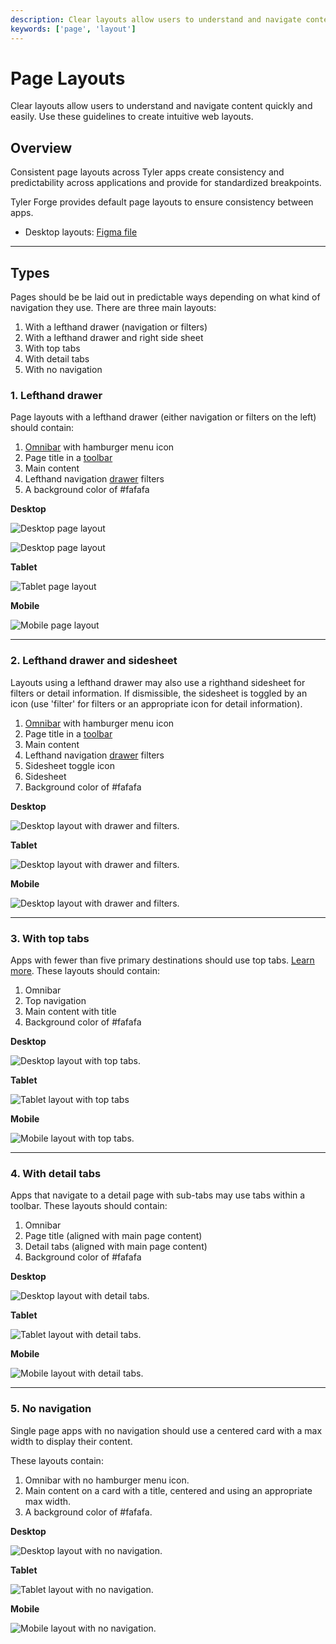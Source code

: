 ```yaml
---
description: Clear layouts allow users to understand and navigate content quickly and easily. Use these guidelines to create intuitive web layouts. 
keywords: ['page', 'layout']
---
```


# Page Layouts

Clear layouts allow users to understand and navigate content quickly and easily. Use these guidelines to create intuitive web layouts. 

## Overview 

Consistent page layouts across Tyler apps create consistency and predictability across applications and provide for standardized breakpoints. 

Tyler Forge provides default page layouts to ensure consistency between apps.

- Desktop layouts: <a href="https://www.figma.com/file/bAV4CXDQnGe6xznxjdjzgx/Forge---Layouts" target="_blank" rel="noopener noreferrer">Figma file</a> 

---

## Types

Pages should be be laid out in predictable ways depending on what kind of navigation they use. There are three main layouts:

1. With a lefthand drawer (navigation or filters)
2. With a lefthand drawer and right side sheet
3. With top tabs
4. With detail tabs
5. With no navigation 

### 1. Lefthand drawer 

Page layouts with a lefthand drawer (either navigation or filters on the left) should contain:

1. [Omnibar](/components/omnibar) with hamburger menu icon
2. Page title in a [toolbar](/components/toolbar)
3. Main content 
4. Lefthand navigation [drawer](/components/navigation-drawer) filters
5. A background color of #fafafa

**Desktop**

<ImageBlock padded={false} caption="Desktop layout for an app with a lefthand navigation.">

![Desktop page layout](./images/desktop-lh-nav.png)

</ImageBlock>

<ImageBlock padded={false} caption="Desktop layout for an app with filters in a left drawer.">

![Desktop page layout](./images/desktop-lh-nav-filters.png)

</ImageBlock>

**Tablet**

<ImageBlock padded={false} caption="On tablet portrait, the lefthand navigation is closed by default and may be accessed by tapping the hamburger icon in the omnibar. In landscape mode, the navigation is open by default; the hambuger menu may be tapped to dismiss the menu.">

![Tablet page layout](./images/tablet-lh-nav.png)

</ImageBlock>

**Mobile**

<ImageBlock padded={false} caption="On mobile, the lefthand is closed by default. It is accessed by tapping the hamburger menu and displays with a scrim behind the other app content.">

![Mobile page layout](./images/mobile-lh-nav.png)

</ImageBlock>

---

### 2. Lefthand drawer and sidesheet

Layouts using a lefthand drawer may also use a righthand sidesheet for filters or detail information. If dismissible, the sidesheet is toggled by an icon (use 'filter' for filters or an appropriate icon for detail information).

1. [Omnibar](/components/omnibar) with hamburger menu icon
2. Page title in a [toolbar](/components/toolbar)
3. Main content 
4. Lefthand navigation [drawer](/components/navigation-drawer) filters
5. Sidesheet toggle icon
6. Sidesheet 
7. Background color of #fafafa

**Desktop**

<ImageBlock padded={false} caption="On desktop, a right sidesheet may be displayed in addition to a lefthand navigation to display detail content or filters.">

![Desktop layout with drawer and filters.](./images/desktop-lh-nav-sidesheet.png)

</ImageBlock>

**Tablet**

<ImageBlock padded={false} caption="On tablet, both the navigation and sidesheet are closed by default. The navigation may be accessed by tapping the hambugerge menu; the sidesheet may be accessed by tapping the sidesheet toggle icon.">

![Desktop layout with drawer and filters.](./images/tablet-filter.png)

</ImageBlock>

**Mobile**

<ImageBlock padded={false} caption="On mobile, both the navigation and sidesheet are closed by default. The navigation may be accessed by tapping the hambugerge menu; the sidesheet may be accessed by tapping the sidesheet toggle icon. The sidesheet opens with a scrim over the page content.">

![Desktop layout with drawer and filters.](./images/mobile-filter.png)

</ImageBlock> 

---

### 3. With top tabs

Apps with fewer than five primary destinations should use top tabs. [Learn more](/core-patterns/navigation/guidance). These layouts should contain:

1. Omnibar 
2. Top navigation 
3. Main content with title
4. Background color of #fafafa

**Desktop**

<ImageBlock caption="On desktop, top tabs are used for apps with fewer than five primary destinations.">

![Desktop layout with top tabs.](./images/desktop-top-tabs.png)

</ImageBlock> 

**Tablet**

<ImageBlock caption="On tablet, top tabs are displayed in the omnibar. Tabs may overflow horizontally, accessible by swiping left.">

![Tablet layout with top tabs](./images/tablet-tabs.png)

</ImageBlock> 

**Mobile**

<ImageBlock padded={false} caption="On mobile, top tabs are displayed in the omnibar. Tabs may overflow horizontally, accessible by swiping left.">

![Mobile layout with top tabs.](./images/mobile-tabs.png)

</ImageBlock> 

---

### 4. With detail tabs

Apps that navigate to a detail page with sub-tabs may use tabs within a toolbar.  These layouts should contain:

1. Omnibar 
2. Page title (aligned with main page content)
3. Detail tabs (aligned with main page content)
4. Background color of #fafafa

**Desktop**

<ImageBlock padded={false} caption="On desktop, apps with detail tabs display title and tab text that is left aligned with the main content.">

![Desktop layout with detail tabs.](./images/detail-tabs.png)

</ImageBlock> 

**Tablet**

<ImageBlock padded={false} caption="On tablet, apps with detail tabs display title and tab text that is left aligned with the main content.">

![Tablet layout with detail tabs.](./images/tablet-center-tabs.png)

</ImageBlock> 

**Mobile**

<ImageBlock padded={false} caption="On mobile, apps with detail tabs display title and tab text that is left aligned the app title in the omnibar. Tabs may scroll horizontally off screen.">

![Mobile layout with detail tabs.](./images/mobile-center-tabs.png)

</ImageBlock> 

---

### 5. No navigation 

Single page apps with no navigation should use a centered card with a max width to display their content. 

These layouts contain:

1. Omnibar with no hamburger menu icon.
2. Main content on a card with a title, centered and using an appropriate max width.
3. A background color of #fafafa.

**Desktop**

<ImageBlock padded={false} caption="On desktop, apps with no navigation display content on a centered card.">

![Desktop layout with no navigation.](./images/desktop-no-nav.png)

</ImageBlock> 

**Tablet**

<ImageBlock padded={false} caption="On tablet, apps with no navigation display content on a centered card.">

![Tablet layout with no navigation.](./images/tablet-no-nav.png)

</ImageBlock> 

**Mobile**

<ImageBlock padded={false} caption="On mobile, apps with no navigation display content on a centered card.">

![Mobile layout with no navigation.](./images/mobile-no-nav.png)

</ImageBlock>
